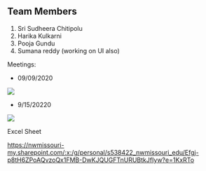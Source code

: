 ## Team Members

1. Sri Sudheera Chitipolu
2. Harika Kulkarni
3. Pooja Gundu
4. Sumana reddy (working on UI also)

Meetings:

* 09/09/2020

![](https://raw.githubusercontent.com/KHARIKA17/NWMSU_Gaming-App/master/StoriesAndSprintPlanning/sudheera/Team%20Meeting-1.png)

* 9/15/20220

![](https://raw.githubusercontent.com/KHARIKA17/NWMSU_Gaming-App/master/StoriesAndSprintPlanning/Screenshot%20(141).png)

Excel Sheet

https://nwmissouri-my.sharepoint.com/:x:/g/personal/s538422_nwmissouri_edu/Efgj-p8tH6ZPoAQvzoQx1FMB-DwKJQUGFTnURUBtkJfIyw?e=1KxRTo
